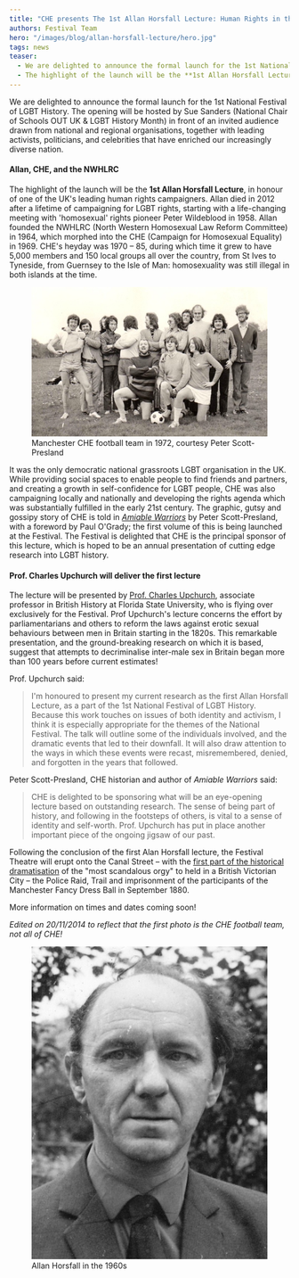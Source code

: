 ```yaml
---
title: "CHE presents The 1st Allan Horsfall Lecture: Human Rights in the 1820s"
authors: Festival Team
hero: "/images/blog/allan-horsfall-lecture/hero.jpg"
tags: news
teaser:
  - We are delighted to announce the formal launch for the 1st National Festival of LGBT History. The opening will be hosted by Sue Sanders (National Chair of Schools OUT UK &amp; LGBT History Month) in front of an invited audience drawn from national and regional organisations, together with leading activists, politicians, and celebrities that have enriched our increasingly diverse nation.
  - The highlight of the launch will be the **1st Allan Horsfall Lecture**, in honour of one of the UK's leading human rights campaigners. The lecture will be presented by Prof. Charles Upchurch, associate professor in British History at Florida State University, who is flying over exclusively for the Festival. Prof Upchurch's lecture concerns the effort by parliamentarians and others to reform the laws against erotic sexual behaviours between men in Britain starting in the 1820s. 
---
```


We are delighted to announce the formal launch for the 1st National Festival of LGBT History. The opening will be hosted by Sue Sanders (National Chair of Schools OUT UK &amp; LGBT History Month) in front of an invited audience drawn from national and regional organisations, together with leading activists, politicians, and celebrities that have enriched our increasingly diverse nation.

#### Allan, CHE, and the NWHLRC

The highlight of the launch will be the **1st Allan Horsfall Lecture**, in honour of one of the UK's leading human rights campaigners. Allan died in 2012 after a lifetime of campaigning for LGBT rights, starting with a life-changing meeting with 'homosexual' rights pioneer Peter Wildeblood in 1958. Allan founded the NWHLRC (North Western Homosexual Law Reform Committee) in 1964, which morphed into the CHE (Campaign for Homosexual Equality) in 1969. CHE's heyday was 1970 – 85, during which time it grew to have 5,000 members and 150 local groups all over the country, from St Ives to Tyneside, from Guernsey to the Isle of Man: homosexuality was still illegal in both islands at the time.  


<figure>
    <img src="/images/blog/allan-horsfall-lecture/che-1972.jpg" alt="Manchester CHE in 1972">
    <figcaption>Manchester CHE football team in 1972, courtesy Peter Scott-Presland</figcaption>
</figure>

It was the only democratic national grassroots LGBT organisation in the UK.  While providing social spaces to enable people to find friends and partners, and creating a growth in self-confidence for LGBT people, CHE was also campaigning locally and nationally and developing the rights agenda which was substantially fulfilled in the early 21st century. The graphic, gutsy and gossipy story of CHE is told in [_Amiable Warriors_](http://www.c-h-e.org.uk/chebook.shtml) by Peter Scott-Presland, with a foreword by Paul O'Grady; the first volume of this is being launched at the Festival. The Festival is delighted that CHE is the principal sponsor of this lecture, which is hoped to be an annual presentation of cutting edge research into LGBT history. 


#### Prof. Charles Upchurch will deliver the first lecture

The lecture will be presented by [Prof. Charles Upchurch](http://history.fsu.edu/People/Faculty-by-Name/Charles-Upchurch), associate professor
in British History at Florida State University, who is flying over
exclusively for the Festival. Prof Upchurch's lecture concerns the effort by
parliamentarians and others to reform the laws against erotic sexual
behaviours between men in Britain starting in the 1820s. This remarkable
presentation, and the ground-breaking research on which it is based, suggest
that attempts to decriminalise inter-male sex in Britain began more than 100
years before current estimates!

Prof. Upchurch said:

<blockquote>I'm honoured to present my current research as the first Allan Horsfall Lecture, as a part of the 1st National Festival of LGBT History. Because this work touches on issues of both identity and activism, I think it is especially appropriate for the themes of the National Festival. The talk will outline some of the individuals involved, and the dramatic events that led to their downfall. It will also draw attention to the ways in which these events were recast, misremembered, denied, and forgotten in the years that followed.</blockquote>

Peter Scott-Presland, CHE historian and author of _Amiable Warriors_ said:

<blockquote>CHE is delighted to be sponsoring what will be an eye-opening lecture based on outstanding research.  The sense of being part of history, and following in the footsteps of others, is vital to a sense of identity and self-worth.  Prof. Upchurch has put in place another important piece of the ongoing jigsaw of our past.</blockquote>

Following the conclusion of the first Alan Horsfall lecture, the Festival Theatre will erupt onto the Canal Street – with the [first part of the historical dramatisation](http://lgbthistoryfestival.org/blog/2014/11/03/lgbt-hm-writers-in-residence.html) of the "most scandalous orgy" to held in a British Victorian City – the Police Raid, Trail and imprisonment of the participants of the Manchester Fancy Dress Ball in September 1880. 

More information on times and dates coming soon!

_Edited on 20/11/2014 to reflect that the first photo is the CHE football team, not all of CHE!_

<figure>
    <img src="/images/blog/allan-horsfall-lecture/allan.jpg" alt="Allan Horsfall in the 1960s">
    <figcaption>Allan Horsfall in the 1960s</figcaption>
</figure>